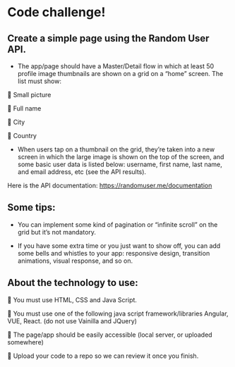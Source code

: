 # Code challenge!

## Create a simple page using the Random User API.

* The app/page should have a Master/Detail flow in which at least 50 profile image thumbnails are
shown on a grid on a “home” screen. The list must show:

 Small picture

 Full name

 City

 Country

* When users tap on a thumbnail on the grid, they’re taken into a new screen in which the large image
is shown on the top of the screen, and some basic user data is listed below: username, first name, last
name, and email address, etc (see the API results).

Here is the API documentation: https://randomuser.me/documentation

## Some tips:

* You can implement some kind of pagination or “infinite scroll” on the grid but it’s not mandatory.

* If you have some extra time or you just want to show off, you can add some bells and whistles to your
app: responsive design, transition animations, visual response, and so on.

## About the technology to use:

 You must use HTML, CSS and Java Script.

 You must use one of the following java script framework/libraries Angular, VUE, React. (do not
use Vainilla and JQuery)

 The page/app should be easily accessible (local server, or uploaded somewhere)

 Upload your code to a repo so we can review it once you finish.
